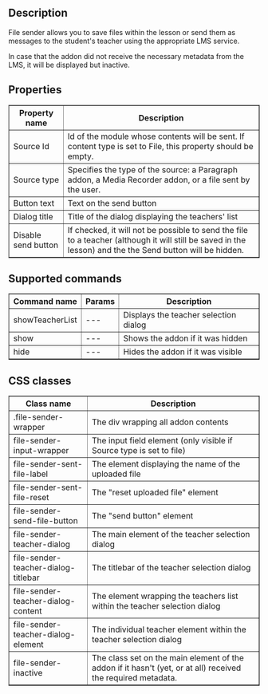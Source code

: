 ## Description
File sender allows you to save files within the lesson or send them as messages to the student's teacher using the appropriate LMS service.

In case that the addon did not receive the necessary metadata from the LMS, it will be displayed but inactive.

## Properties

<table border='1'>
    <tr>
        <th>Property name</th>
        <th>Description</th>
    </tr>
    <tr>
        <td>Source Id</td>
        <td>Id of the module whose contents will be sent. If content type is set to File, this property should be empty.</td>
    </tr>
    <tr>
        <td>Source type</td>
        <td>Specifies the type of the source: a Paragraph addon, a Media Recorder addon, or a file sent by the user.</td>
    </tr>
    <tr>
        <td>Button text</td>
        <td>Text on the send button</td>
    </tr>
    <tr>
        <td>Dialog title</td>
        <td>Title of the dialog displaying the teachers' list</td>
    </tr>
    <tr>
        <td>Disable send button</td>
        <td>If checked, it will not be possible to send the file to a teacher (although it will still be saved in the lesson) and the the Send button will be hidden.</td>
    </tr>
</table>

## Supported commands

<table border='1'>
    <tr>
        <th>Command name</th>
        <th>Params</th>
        <th>Description</th>
    </tr>
    <tr>
        <td>showTeacherList</td>
        <td>---</td>
        <td>Displays the teacher selection dialog</td>
    </tr>
    <tr>
        <td>show</td>
        <td>---</td>
        <td>Shows the addon if it was hidden</td>
    </tr>
    <tr>
        <td>hide</td>
        <td>---</td>
        <td>Hides the addon if it was visible</td>
    </tr>
</table>

## CSS classes

<table border='1'>
    <tr>
        <th>Class name</th>
        <th>Description</th>
    </tr>
    <tr>
        <td>.file-sender-wrapper</td>
        <td>The div wrapping all addon contents</td>
    </tr>
    <tr>
        <td>file-sender-input-wrapper</td>
        <td>The input field element (only visible if Source type is set to file)</td>
    </tr>
    <tr>
        <td>file-sender-sent-file-label</td>
        <td>The element displaying the name of the uploaded file</td>
    </tr>
    <tr>
        <td>file-sender-sent-file-reset</td>
        <td>The "reset uploaded file" element</td>
    </tr>
    <tr>
        <td>file-sender-send-file-button</td>
        <td>The "send button" element</td>
    </tr>
    <tr>
        <td>file-sender-teacher-dialog</td>
        <td>The main element of the teacher selection dialog</td>
    </tr>
    <tr>
        <td>file-sender-teacher-dialog-titlebar</td>
        <td>The titlebar of the teacher selection dialog</td>
    </tr>
    <tr>
        <td>file-sender-teacher-dialog-content</td>
        <td>The element wrapping the teachers list within the teacher selection dialog</td>
    </tr>
    <tr>
        <td>file-sender-teacher-dialog-element</td>
        <td>The individual teacher element within the teacher selection dialog</td>
    </tr>
    <tr>
        <td>file-sender-inactive</td>
        <td>The class set on the main element of the addon if it hasn't (yet, or at all) received the required metadata.</td>
    </tr>
</table>